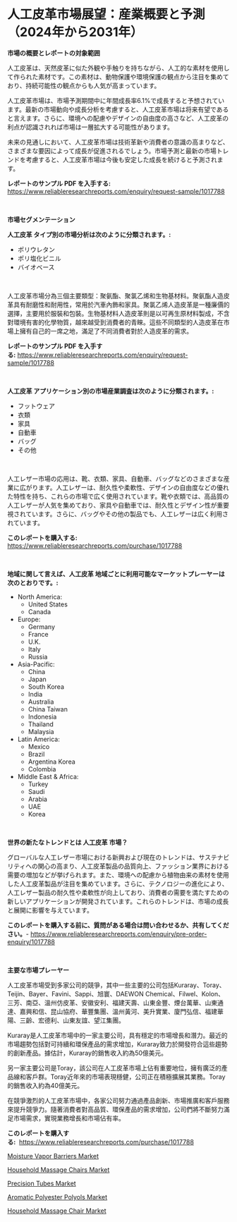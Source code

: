 <p><h1>人工皮革市場展望：産業概要と予測（2024年から2031年）</h1></p><p><strong>市場の概要とレポートの対象範囲</strong></p>
<p><p>人工皮革は、天然皮革に似た外観や手触りを持ちながら、人工的な素材を使用して作られた素材です。この素材は、動物保護や環境保護の観点から注目を集めており、持続可能性の観点からも人気が高まっています。</p><p>人工皮革市場は、市場予測期間中に年間成長率6.1%で成長すると予想されています。最新の市場動向や成長分析を考慮すると、人工皮革市場は将来有望であると言えます。さらに、環境への配慮やデザインの自由度の高さなど、人工皮革の利点が認識されれば市場は一層拡大する可能性があります。</p><p>未来の見通しにおいて、人工皮革市場は技術革新や消費者の意識の高まりなど、さまざまな要因によって成長が促進されるでしょう。市場予測と最新の市場トレンドを考慮すると、人工皮革市場は今後も安定した成長を続けると予測されます。</p></p>
<p><strong>レポートのサンプル PDF を入手する:</strong> <a href="https://www.reliableresearchreports.com/enquiry/request-sample/1017788">https://www.reliableresearchreports.com/enquiry/request-sample/1017788</a></p>
<p>&nbsp;</p>
<p><strong>市場セグメンテーション</strong></p>
<p><strong>人工皮革 タイプ別の市場分析は次のように分類されます。:</strong></p>
<p><ul><li>ポリウレタン</li><li>ポリ塩化ビニル</li><li>バイオベース</li></ul></p>
<p>&nbsp;</p>
<p><p>人工皮革市場分為三個主要類型：聚氨酯、聚氯乙烯和生物基材料。聚氨酯人造皮革具有耐磨性和耐用性，常用於汽車內飾和家具。聚氯乙烯人造皮革是一種廉價的選擇，主要用於服裝和包裝。生物基材料人造皮革則是以可再生原材料製成，不含對環境有害的化學物質，越來越受到消費者的青睞。這些不同類型的人造皮革在市場上擁有自己的一席之地，滿足了不同消費者對於人造皮革的需求。</p></p>
<p><strong>レポートのサンプル PDF を入手する:</strong>&nbsp;<a href="https://www.reliableresearchreports.com/enquiry/request-sample/1017788">https://www.reliableresearchreports.com/enquiry/request-sample/1017788</a></p>
<p>&nbsp;</p>
<p><strong> 人工皮革 アプリケーション別の市場産業調査は次のように分類されます。:</strong></p>
<p><ul><li>フットウェア</li><li>衣類</li><li>家具</li><li>自動車</li><li>バッグ</li><li>その他</li></ul></p>
<p>&nbsp;</p>
<p><p>人工レザー市場の応用は、靴、衣類、家具、自動車、バッグなどのさまざまな産業に広がります。人工レザーは、耐久性や柔軟性、デザインの自由度などの優れた特性を持ち、これらの市場で広く使用されています。靴や衣類では、高品質の人工レザーが人気を集めており、家具や自動車では、耐久性とデザイン性が重要視されています。さらに、バッグやその他の製品でも、人工レザーは広く利用されています。</p></p>
<p><strong>このレポートを購入する:</strong>&nbsp; <a href="https://www.reliableresearchreports.com/purchase/1017788">https://www.reliableresearchreports.com/purchase/1017788</a></p>
<p>&nbsp;</p>
<p><strong>地域に関して言えば、人工皮革 地域ごとに利用可能なマーケットプレーヤーは次のとおりです。:</strong></p>
<p><ul>
    <li>
        North America:
        <ul>
            <li>United States</li>
            <li>Canada</li>
        </ul>
    </li>
    <li>
        Europe:
        <ul>
            <li>Germany</li>
            <li>France</li>
            <li>U.K.</li>
            <li>Italy</li>
            <li>Russia</li>
        </ul>
    </li>
    <li>
        Asia-Pacific:
        <ul>
            <li>China</li>
            <li>Japan</li>
            <li>South Korea</li>
            <li>India</li>
            <li>Australia</li>
            <li>China Taiwan</li>
            <li>Indonesia</li>
            <li>Thailand</li>
            <li>Malaysia</li>
        </ul>
    </li>
    <li>
        Latin America:
        <ul>
            <li>Mexico</li>
            <li>Brazil</li>
            <li>Argentina Korea</li>
            <li>Colombia</li>
        </ul>
    </li>
    <li>
        Middle East & Africa:
        <ul>
            <li>Turkey</li>
            <li>Saudi</li>
            <li>Arabia</li>
            <li>UAE</li>
            <li>Korea</li>
        </ul>
    </li>
    </ul></p>
<p>&nbsp;</p>
<p><strong>世界の新たなトレンドとは 人工皮革 市場？</strong></p>
<p><p>グローバルな人工レザー市場における新興および現在のトレンドは、サステナビリティへの関心の高まり、人工皮革製品の品質向上、ファッション業界における需要の増加などが挙げられます。また、環境への配慮から植物由来の素材を使用した人工皮革製品が注目を集めています。さらに、テクノロジーの進化により、人工レザー製品の耐久性や柔軟性が向上しており、消費者の需要を満たすための新しいアプリケーションが開発されています。これらのトレンドは、市場の成長と展開に影響を与えています。</p></p>
<p><strong>このレポートを購入する前に、質問がある場合は問い合わせるか、共有してください。</strong>- <a href="https://www.reliableresearchreports.com/enquiry/pre-order-enquiry/1017788">https://www.reliableresearchreports.com/enquiry/pre-order-enquiry/1017788</a></p>
<p>&nbsp;</p>
<p><strong>主要な市場プレーヤー</strong></p>
<p><p>人工皮革市場受到多家公司的競爭，其中一些主要的公司包括Kuraray、Toray、Teijin、Bayer、Favini、Sappi、旭寰、DAEWON Chemical、Filwel、Kolon、三芳、南亞、溫州仿皮革、安徽安利、福建天壽、山東金豐、煙台萬華、山東通達、嘉興和信、昆山協府、華豐集團、溫州黃河、美升實業、廈門弘信、福建華陽、三齡、宏德利、山東友誼、望江集團。</p><p>Kuraray是人工皮革市場中的一家主要公司，具有穩定的市場增長和潛力。最近的市場趨勢包括對可持續和環保產品的需求增加，Kuraray致力於開發符合這些趨勢的創新產品。據估計，Kuraray的銷售收入約為50億美元。</p><p>另一家主要公司是Toray，該公司在人工皮革市場上佔有重要地位，擁有廣泛的產品線和客戶群。Toray近年來的市場表現穩健，公司正在積極擴展其業務。Toray的銷售收入約為40億美元。</p><p>在競爭激烈的人工皮革市場中，各家公司努力通過產品創新、市場推廣和客戶服務來提升競爭力。隨著消費者對高品質、環保產品的需求增加，公司們將不斷努力滿足市場需求，實現業務增長和市場佔有率。</p></p>
<p><strong>このレポートを購入する:</strong>&nbsp;&nbsp;<a href="https://www.reliableresearchreports.com/purchase/1017788">https://www.reliableresearchreports.com/purchase/1017788</a></p>
<p><p><a href="https://noble-drawer-34c.notion.site/Moisture-Vapor-Barriers-Market-Size-Market-Trends-and-Growth-Outlook-forecasted-for-period-from-20-69121ad0bfc74f86a280cba9b67db318">Moisture Vapor Barriers Market</a></p><p><a href="https://issuu.com/reportprime-2/docs/household-massage-chairs-market-size-2030.pptx">Household Massage Chairs Market</a></p><p><a href="https://github.com/timeliteaut/Market-Research-Report-List-1/blob/main/precision-tubes-market.md">Precision Tubes Market</a></p><p><a href="https://github.com/seekum/Market-Research-Report-List-1/blob/main/aromatic-polyester-polyols-market.md">Aromatic Polyester Polyols Market</a></p><p><a href="https://issuu.com/reportprime-2/docs/household-massage-chair-market-size-2030.pptx">Household Massage Chair Market</a></p></p>